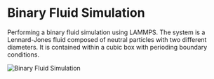 # Binary Fluid Simulation

Performing a binary fluid simulation using LAMMPS. The system is a Lennard-Jones fluid composed of neutral particles with two different diameters. It is contained within a cubic box with perioding boundary conditions.

![Binary Fluid Simulation][def]

[def]: BinaryFluid/movies/binaryfluid.gif